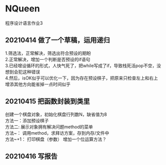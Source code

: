 # NQueen  
程序设计语言作业3  
## 20210414  做了一个草稿，运用递归  
1.筛选法，正常解决，筛选出符合预设的期盼  
2.正常解决，增加一个判断是否预设的if语句  
3.已经增设循环的形式，人快气死了，把while写成了if，导致栈死活pop不空，没想到会犯这种错误  
4.然后，isOK似乎可以优化一下，因为存在预设棋子，把原来只检查左上和右上增添其他方向能省掉一点时间似乎
## 20210415  把函数封装到类里  
创建一个棋盘对象，初始化棋盘行列数N，缺省值为8  
方法一：添加预设棋子  
方法二: 展示对象拥有解决问题method的菜单  
方法~： 调用method，求拜访方案，存到内存/文件中  
方法~+1： 打印棋盘（参数）
增加一个位运算方法？
## 20210416 写报告
